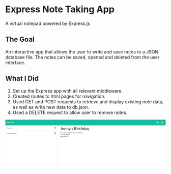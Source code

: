 # Express Note Taking App
A virtual notepad powered by Express.js

## The Goal
An interactive app that allows the user to write and save notes to a JSON database file. The notes can be saved, opened and deleted from the user interface.

## What I Did 
1. Set up the Express app with all relevant middleware.
2. Created routes to html pages for navigation.
3. Used GET and POST requests to retrieve and display existing note data, as well as write new data to db.json.
4. Used a DELETE request to allow user to remove notes.

![note-taker.png](/public/assets/images/Note-Taker.png)
